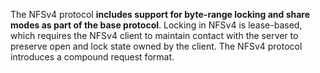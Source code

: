   

The NFSv4 protocol **includes support for byte-range locking and share modes as part of the base protocol**. Locking in NFSv4 is lease-based, which requires the NFSv4 client to maintain contact with the server to preserve open and lock state owned by the client. The NFSv4 protocol introduces a compound request format.